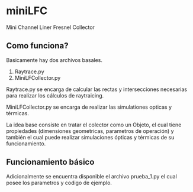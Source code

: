 # miniLFC
Mini Channel Liner Fresnel Collector

## Como funciona? 

Basicamente hay dos archivos basales. 

1. Raytrace.py
2. MiniLFCollector.py

Raytrace.py se encarga de calcular las rectas y intersecciones necesarias para realizar los cálculos de raytraicing. 

MiniLFCollector.py se encarga de realizar las simulationes opticas y térmicas.

La idea base consiste en tratar el colector como un Objeto, el cual tiene propiedades (dimensiones geometricas, parametros de operación) y también el cual puede realizar simulaciones ópticas y térmicas de su funcionamiento.


## Funcionamiento básico

Adicionalmente se encuentra disponible el archivo prueba_1.py el cual posee los parametros y codigo de ejemplo.


